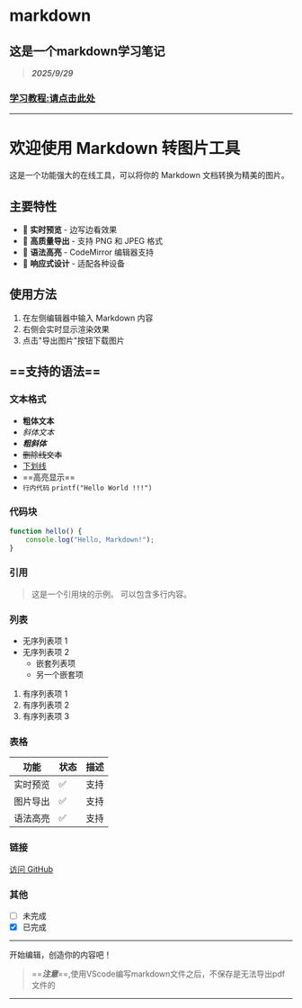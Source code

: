 # markdown
## 这是一个markdown学习笔记
> ***2025/9/29***
### [学习教程:请点击此处](https://www.runoob.com/markdown)
---
# 欢迎使用 Markdown 转图片工具

这是一个功能强大的在线工具，可以将你的 Markdown 文档转换为精美的图片。

## 主要特性

- 🎨 **实时预览** - 边写边看效果
- 📸 **高质量导出** - 支持 PNG 和 JPEG 格式
- 🎯 **语法高亮** - CodeMirror 编辑器支持
- 📱 **响应式设计** - 适配各种设备

## 使用方法

1. 在左侧编辑器中输入 Markdown 内容
2. 右侧会实时显示渲染效果
3. 点击"导出图片"按钮下载图片

## ==支持的语法==

### 文本格式
- **粗体文本**
- *斜体文本*
- ***粗斜体***
- ~~删除线文本~~
- <u>下划线</u>
- ==高亮显示==
- `行内代码` `printf("Hello World !!!")`

### 代码块
```javascript
function hello() {
    console.log("Hello, Markdown!");
}
```

### 引用
> 这是一个引用块的示例。
> 可以包含多行内容。

### 列表
- 无序列表项 1
- 无序列表项 2
  - 嵌套列表项
  - 另一个嵌套项

1. 有序列表项 1
2. 有序列表项 2
3. 有序列表项 3

### 表格
| 功能 | 状态 | 描述 |
|------|------|------|
| 实时预览 | ✅ | 支持 |
| 图片导出 | ✅ | 支持 |
| 语法高亮 | ✅ | 支持 |

### 链接
[访问 GitHub](https://github.com)

### 其他
- [ ] 未完成
- [x] 已完成
---

开始编辑，创造你的内容吧！
> ==***注意***==,使用VScode编写markdown文件之后，不保存是无法导出pdf文件的
---


